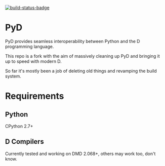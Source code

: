 [![build-status-badge]][build-status]

# PyD

PyD provides seamless interoperability between Python and the D programming language.

This repo is a fork with the aim of massively cleaning up PyD and bringing it up to
speed with modern D.

So far it's mostly been a job of deleting old things and revamping the build system.

# Requirements

## Python

CPython 2.7+

## D Compilers

Currently tested and working on DMD 2.068+, others may work too, don't know.


[build-status-badge]: https://travis-ci.org/John-Colvin/pyd.svg?branch=master
[build-status]: https://travis-ci.org/John-Colvin/pyd
